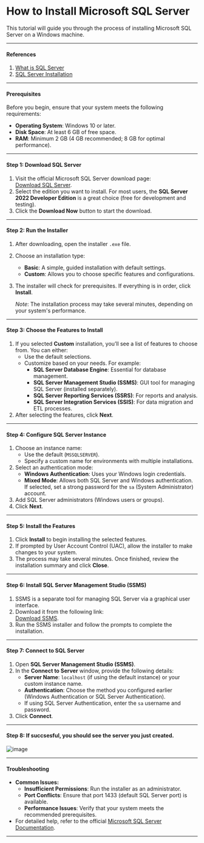 # How to Install Microsoft SQL Server

This tutorial will guide you through the process of installing Microsoft SQL Server on a Windows machine.

---

#### References

1. [What is SQL Server](https://learn.microsoft.com/en-us/sql/sql-server/what-is-sql-server?view=sql-server-ver16)
2. [SQL Server Installation](https://learn.microsoft.com/en-us/sql/sql-server/install/what-s-new-in-sql-server-installation?view=sql-server-ver16)

---

#### Prerequisites

Before you begin, ensure that your system meets the following requirements:

- **Operating System**: Windows 10 or later.
- **Disk Space**: At least 6 GB of free space.
- **RAM**: Minimum 2 GB (4 GB recommended; 8 GB for optimal performance).

---

#### Step 1: Download SQL Server

1. Visit the official Microsoft SQL Server download page:\
   [Download SQL Server](https://www.microsoft.com/en-us/sql-server/sql-server-downloads).
2. Select the edition you want to install. For most users, the **SQL Server 2022 Developer Edition** is a great choice (free for development and testing).
3. Click the **Download Now** button to start the download.

---

#### Step 2: Run the Installer

1. After downloading, open the installer `.exe` file.
2. Choose an installation type:
   - **Basic**: A simple, guided installation with default settings.
   - **Custom**: Allows you to choose specific features and configurations.
3. The installer will check for prerequisites. If everything is in order, click **Install**.

   *Note*: The installation process may take several minutes, depending on your system's performance.

---

#### Step 3: Choose the Features to Install

1. If you selected **Custom** installation, you’ll see a list of features to choose from. You can either:
   - Use the default selections.
   - Customize based on your needs. For example:
     - **SQL Server Database Engine**: Essential for database management.
     - **SQL Server Management Studio (SSMS)**: GUI tool for managing SQL Server (installed separately).
     - **SQL Server Reporting Services (SSRS)**: For reports and analysis.
     - **SQL Server Integration Services (SSIS)**: For data migration and ETL processes.
2. After selecting the features, click **Next**.

---

#### Step 4: Configure SQL Server Instance

1. Choose an instance name:
   - Use the default (`MSSQLSERVER`).
   - Specify a custom name for environments with multiple installations.
2. Select an authentication mode:
   - **Windows Authentication**: Uses your Windows login credentials.
   - **Mixed Mode**: Allows both SQL Server and Windows authentication. If selected, set a strong password for the `sa` (System Administrator) account.
3. Add SQL Server administrators (Windows users or groups).
4. Click **Next**.

---

#### Step 5: Install the Features

1. Click **Install** to begin installing the selected features.
2. If prompted by User Account Control (UAC), allow the installer to make changes to your system.
3. The process may take several minutes. Once finished, review the installation summary and click **Close**.

---

#### Step 6: Install SQL Server Management Studio (SSMS)

1. SSMS is a separate tool for managing SQL Server via a graphical user interface.
2. Download it from the following link:\
   [Download SSMS](https://aka.ms/ssmsfullsetup).
3. Run the SSMS installer and follow the prompts to complete the installation.

---

#### Step 7: Connect to SQL Server

1. Open **SQL Server Management Studio (SSMS)**.
2. In the **Connect to Server** window, provide the following details:
   - **Server Name**: `localhost` (if using the default instance) or your custom instance name.
   - **Authentication**: Choose the method you configured earlier (Windows Authentication or SQL Server Authentication).
   - If using SQL Server Authentication, enter the `sa` username and password.
3. Click **Connect**.

---

#### Step 8: If succsesful, you should see the server you just created. 

![image](https://github.com/user-attachments/assets/af18d508-d7d8-4be7-9e0c-27ee01885b23)


---

#### Troubleshooting

- **Common Issues:**
  - **Insufficient Permissions**: Run the installer as an administrator.
  - **Port Conflicts**: Ensure that port 1433 (default SQL Server port) is available.
  - **Performance Issues**: Verify that your system meets the recommended prerequisites.
- For detailed help, refer to the official [Microsoft SQL Server Documentation](https://learn.microsoft.com/en-us/sql/sql-server).

---


